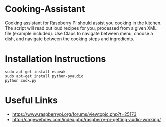 # Cooking-Assistant
Cooking assistant for Raspberry PI should assist you cooking in the kitchen.
The script will read out loud recipes for you, processed from a given XML file (example included).
Use Claps to navigate between menu, choose a dish, and navigate between the cooking steps and ingredients.


# Installation Instructions
```
sudo apt-get install espeak
sudo apt-get install python-pyaudio
python cook.py
```

# Useful Links
- https://www.raspberrypi.org/forums/viewtopic.php?t=25173
- http://cagewebdev.com/index.php/raspberry-pi-getting-audio-working/
